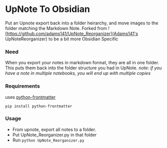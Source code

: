 # UpNote To Obsidian
Put an Upnote export back into a folder heirarchy, and move images to the folder matching the Markdown Note. Forked from ![https://github.com/adams141/UpNote_Reorganizer](Adams141's UpNoteReorganizer) to be a bit more Obsidian Specific

### Need
When you export your notes in markdown format, they are all in one folder. This puts them back into the folder structure you had in UpNote. *note: if you have a note in multiple notebooks, you will end up with multiple copies*

### Requirements
uses [python-frontmatter](https://github.com/eyeseast/python-frontmatter)

    pip install python-frontmatter

### Usage
- From upnote, export all notes to a folder.  
- Put UpNote_Reorganizer.py in that folder  
- Run `python UpNote_Reorganizer.py`
